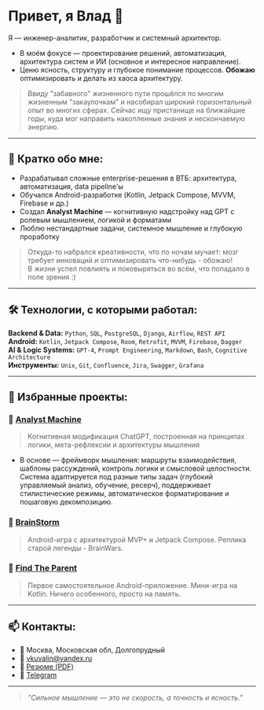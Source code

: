 # Привет, я Влад 👋

Я — инженер-аналитик, разработчик и системный архитектор.  
- В моём фокусе — проектирование решений, автоматизация, архитектура систем и ИИ (основное и интересное направление).  
- Ценю ясность, структуру и глубокое понимание процессов. **Обожаю** оптимизировать и делать из хаоса архитектуру.

> Ввиду "забавного" жизненного пути прошёлся по многим жизненным "закаулочкам" и насобирал широкий горизонтальный опыт во многих сферах.
> Сейчас ищу пристанище на ближайшие годы, куда мог направить накопленные знания и нескончаемую энергию.

---

## 🧠 Кратко обо мне:

- Разрабатывал сложные enterprise-решения в ВТБ: архитектура, автоматизация, data pipeline'ы
- Обучался Android-разработке (Kotlin, Jetpack Compose, MVVM, Firebase и др.)
- Создал **Analyst Machine** — когнитивную надстройку над GPT с ролевым мышлением, логикой и форматами
- Люблю нестандартные задачи, системное мышление и глубокую проработку

> Откуда-то набрался креативности, что по ночам мучает: мозг требует инноваций и оптимизировать что-нибудь - обожаю!   
> В жизни успел повлиять и поковыряться во всём, что попадало в поле зрения :)

---

## 🛠️ Технологии, с которыми работал:

**Backend & Data:** `Python`, `SQL`, `PostgreSQL`, `Django`, `Airflow`, `REST API`  
**Android:** `Kotlin`, `Jetpack Compose`, `Room`, `Retrofit`, `MVVM`, `Firebase`, `Dagger`  
**AI & Logic Systems:** `GPT-4`, `Prompt Engineering`, `Markdown`, `Bash`, `Cognitive Architecture`  
**Инструменты:** `Unix`, `Git`, `Confluence`, `Jira`, `Swagger`, `Grafana`

---

## 📌 Избранные проекты:

### 🧠 [Analyst Machine](https://github.com/Vkuvalin/Analyst-Machine)
> Когнитивная модификация ChatGPT, построенная на принципах логики, мета-рефлексии и архитектуры мышления  

- В основе — фреймворк мышления: маршруты взаимодействия, шаблоны рассуждений,
контроль логики и смысловой целостности. Система адаптируется под разные типы
задач (глубокий управляемый анализ, обучение, ресерч), поддерживает стилистические
режимы, автоматическое форматирование и пошаговую декомпозицию.

### 📱 [BrainStorm](https://github.com/Vkuvalin/BrainStorm)
> Android-игра с архитектурой MVP+ и Jetpack Compose. Реплика старой легенды - BrainWars.

### 🧩 [Find The Parent](https://github.com/Vkuvalin/FindTheParent)
> Первое самостоятельное Android-приложение. Мини-игра на Kotlin. Ничего особенного, просто на память.

---

## 📫 Контакты:

- 📍 Москва, Московская обл, Долгопрудный
- 📧 vkuvalin@yandex.ru
- 🔗 [Резюме (PDF)](https://hh.ru/applicant/resumes/view?resume_id=example)
- 🔗 [Telegram](https://t.me/steppz)

---

> _"Сильное мышление — это не скорость, а точность и ясность."_  
